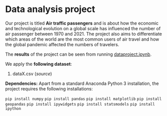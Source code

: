 # Data analysis project

Our project is titled **Air traffic passengers** and is about how the economic and technological evolution on a global scale has influenced the number of air passenger between 1970 and 2021. The project also aims to differentiate which areas of the world are the most common users of air travel and how the global pandemic affected the numbers of travelers.

The **results** of the project can be seen from running [dataproject.ipynb](dataproject.ipynb).

We apply the **following dataset**:

1. dataX.csv (*source*) 

**Dependencies:** Apart from a standard Anaconda Python 3 installation, the project requires the following installations:

``pip install numpy``
``pip install pandas``
``pip install matplotlib``
``pip install geopandas``
``pip install ipywidgets``
``pip install statsmodels``
``pip install ipython``